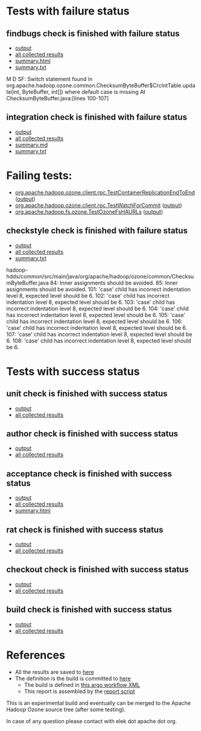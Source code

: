 # Tests with failure status

## findbugs check is finished with failure status

   * [output](https://raw.githubusercontent.com/elek/ozone-ci-q4/master/pr/pr-hdds-2222-2jdkn/findbugs/output.log)
   * [all collected results](https://github.com/elek/ozone-ci-q4/tree/master/pr/pr-hdds-2222-2jdkn/findbugs)
   * [summary.html](https://elek.github.io/ozone-ci-q4/pr/pr-hdds-2222-2jdkn/findbugs/summary.html)
   * [summary.txt](https://github.com/elek/ozone-ci-q4/tree/master/pr/pr-hdds-2222-2jdkn/findbugs/summary.txt)

M D SF: Switch statement found in org.apache.hadoop.ozone.common.ChecksumByteBuffer$CrcIntTable.update(int, ByteBuffer, int[]) where default case is missing  At ChecksumByteBuffer.java:[lines 100-107]

## integration check is finished with failure status

   * [output](https://raw.githubusercontent.com/elek/ozone-ci-q4/master/pr/pr-hdds-2222-2jdkn/integration/output.log)
   * [all collected results](https://github.com/elek/ozone-ci-q4/tree/master/pr/pr-hdds-2222-2jdkn/integration)
   * [summary.md](https://github.com/elek/ozone-ci-q4/tree/master/pr/pr-hdds-2222-2jdkn/integration/summary.md)
   * [summary.txt](https://github.com/elek/ozone-ci-q4/tree/master/pr/pr-hdds-2222-2jdkn/integration/summary.txt)

# Failing tests: 

 * [org.apache.hadoop.ozone.client.rpc.TestContainerReplicationEndToEnd](hadoop-ozone/integration-test/org.apache.hadoop.ozone.client.rpc.TestContainerReplicationEndToEnd.txt) ([output](hadoop-ozone/integration-test/org.apache.hadoop.ozone.client.rpc.TestContainerReplicationEndToEnd-output.txt))
 * [org.apache.hadoop.ozone.client.rpc.TestWatchForCommit](hadoop-ozone/integration-test/org.apache.hadoop.ozone.client.rpc.TestWatchForCommit.txt) ([output](hadoop-ozone/integration-test/org.apache.hadoop.ozone.client.rpc.TestWatchForCommit-output.txt))
 * [org.apache.hadoop.fs.ozone.TestOzoneFsHAURLs](hadoop-ozone/ozonefs/org.apache.hadoop.fs.ozone.TestOzoneFsHAURLs.txt) ([output](hadoop-ozone/ozonefs/org.apache.hadoop.fs.ozone.TestOzoneFsHAURLs-output.txt))

## checkstyle check is finished with failure status

   * [output](https://raw.githubusercontent.com/elek/ozone-ci-q4/master/pr/pr-hdds-2222-2jdkn/checkstyle/output.log)
   * [all collected results](https://github.com/elek/ozone-ci-q4/tree/master/pr/pr-hdds-2222-2jdkn/checkstyle)
   * [summary.txt](https://github.com/elek/ozone-ci-q4/tree/master/pr/pr-hdds-2222-2jdkn/checkstyle/summary.txt)

hadoop-hdds/common/src/main/java/org/apache/hadoop/ozone/common/ChecksumByteBuffer.java
 84: Inner assignments should be avoided.
 85: Inner assignments should be avoided.
 101: &apos;case&apos; child has incorrect indentation level 8, expected level should be 6.
 102: &apos;case&apos; child has incorrect indentation level 8, expected level should be 6.
 103: &apos;case&apos; child has incorrect indentation level 8, expected level should be 6.
 104: &apos;case&apos; child has incorrect indentation level 8, expected level should be 6.
 105: &apos;case&apos; child has incorrect indentation level 8, expected level should be 6.
 106: &apos;case&apos; child has incorrect indentation level 8, expected level should be 6.
 107: &apos;case&apos; child has incorrect indentation level 8, expected level should be 6.
 108: &apos;case&apos; child has incorrect indentation level 8, expected level should be 6.


# Tests with success status

## unit check is finished with success status

   * [output](https://raw.githubusercontent.com/elek/ozone-ci-q4/master/pr/pr-hdds-2222-2jdkn/unit/output.log)
   * [all collected results](https://github.com/elek/ozone-ci-q4/tree/master/pr/pr-hdds-2222-2jdkn/unit)


## author check is finished with success status

   * [output](https://raw.githubusercontent.com/elek/ozone-ci-q4/master/pr/pr-hdds-2222-2jdkn/author/output.log)
   * [all collected results](https://github.com/elek/ozone-ci-q4/tree/master/pr/pr-hdds-2222-2jdkn/author)


## acceptance check is finished with success status

   * [output](https://raw.githubusercontent.com/elek/ozone-ci-q4/master/pr/pr-hdds-2222-2jdkn/acceptance/output.log)
   * [all collected results](https://github.com/elek/ozone-ci-q4/tree/master/pr/pr-hdds-2222-2jdkn/acceptance)
   * [summary.html](https://elek.github.io/ozone-ci-q4/pr/pr-hdds-2222-2jdkn/acceptance/summary.html)


## rat check is finished with success status

   * [output](https://raw.githubusercontent.com/elek/ozone-ci-q4/master/pr/pr-hdds-2222-2jdkn/rat/output.log)
   * [all collected results](https://github.com/elek/ozone-ci-q4/tree/master/pr/pr-hdds-2222-2jdkn/rat)


## checkout check is finished with success status

   * [output](https://raw.githubusercontent.com/elek/ozone-ci-q4/master/pr/pr-hdds-2222-2jdkn/checkout/output.log)
   * [all collected results](https://github.com/elek/ozone-ci-q4/tree/master/pr/pr-hdds-2222-2jdkn/checkout)


## build check is finished with success status

   * [output](https://raw.githubusercontent.com/elek/ozone-ci-q4/master/pr/pr-hdds-2222-2jdkn/build/output.log)
   * [all collected results](https://github.com/elek/ozone-ci-q4/tree/master/pr/pr-hdds-2222-2jdkn/build)




# References

 * All the results are saved to [here](https://github.com/elek/ozone-ci-q4/tree/master/pr/pr-hdds-2222-2jdkn/)
 * The definition is the build is committed to [here](https://github.com/elek/argo-ozone)
    * The build is defined in [this argo workflow XML](https://github.com/elek/argo-ozone/blob/master/ozone-build.yaml)
    * This report is assembled by the [report script](https://github.com/elek/argo-ozone/blob/master/scripts/report.sh)

This is an experimental build and eventually can be merged to the Apache Hadoop Ozone source tree (after some testing).

In case of any question please contact with elek dot apache dot org.
